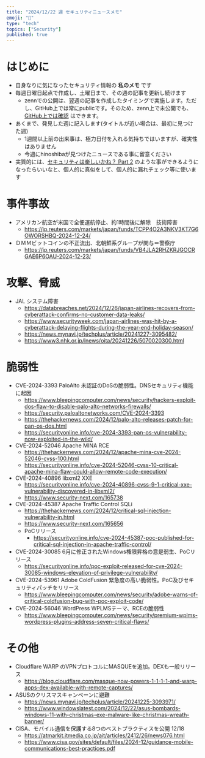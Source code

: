 ```yaml
---
title: "2024/12/22 週 セキュリティニュースメモ"
emoji: "🔖"
type: "tech"
topics: ["Security"]
published: true
---
```


# はじめに
* 自身なりに気になったセキュリティ情報の **私のメモ** です
* 毎週日曜日起点で作成し、土曜日まで、その週の記事を更新し続けます
    * zennでの公開は、翌週の記事を作成したタイミングで実施します。ただし、GitHub上では常にpublicです。そのため、zenn上で未公開でも、[GitHub上では確認](https://github.com/hinoshiba/zenn.dev/tree/main/articles) はできます。
* あくまで、発見した週に記入します(タイトルが近い場合は、最初に見つけた週)
    * 1週間以上前の出来事は、極力日付を入れる気持ちではいますが、確実性はありません
    * 今週にhinoshibaが見つけたニュースである事に留意ください
* 実質的には、[セキュリティは楽しいかね？ Part 2](https://negi.hatenablog.com/) のような事ができるようになったらいいなと、個人的に真似をして、個人的に漏れチェック等に使います

# 事件事故

* アメリカン航空が米国で全便運航停止、約1時間後に解除　技術障害
    * https://jp.reuters.com/markets/japan/funds/TCPP4O2A3NKV3KT7G6OWORSHBQ-2024-12-24/
* ＤＭＭビットコインの不正流出、北朝鮮系グループが関与＝警察庁
    * https://jp.reuters.com/markets/japan/funds/VB4JLA2RHZKRJGOCRGAE6P6OAU-2024-12-23/

# 攻撃、脅威

* JAL システム障害
    * https://databreaches.net/2024/12/26/japan-airlines-recovers-from-cyberattack-confirms-no-customer-data-leaks/
    * https://www.securityweek.com/japan-airlines-was-hit-by-a-cyberattack-delaying-flights-during-the-year-end-holiday-season/
    * https://news.mynavi.jp/techplus/article/20241227-3095482/
    * https://www3.nhk.or.jp/lnews/oita/20241226/5070020300.html

# 脆弱性

* CVE-2024-3393 PaloAlto 未認証のDoSの脆弱性。DNSセキュリティ機能に起因
    * https://www.bleepingcomputer.com/news/security/hackers-exploit-dos-flaw-to-disable-palo-alto-networks-firewalls/
    * https://security.paloaltonetworks.com/CVE-2024-3393
    * https://thehackernews.com/2024/12/palo-alto-releases-patch-for-pan-os-dos.html
    * https://securityonline.info/cve-2024-3393-pan-os-vulnerability-now-exploited-in-the-wild/
* CVE-2024-52046 Apache MINA RCE
    * https://thehackernews.com/2024/12/apache-mina-cve-2024-52046-cvss-100.html
    * https://securityonline.info/cve-2024-52046-cvss-10-critical-apache-mina-flaw-could-allow-remote-code-execution/
* CVE-2024-40896 libxml2 XXE
    * https://securityonline.info/cve-2024-40896-cvss-9-1-critical-xxe-vulnerability-discovered-in-libxml2/
    * https://www.security-next.com/165738
* CVE-2024-45387 Apache Traffic Control SQLi
    * https://thehackernews.com/2024/12/critical-sql-injection-vulnerability-in.html
    * https://www.security-next.com/165656
    * PoCリリース
        * https://securityonline.info/cve-2024-45387-poc-published-for-critical-sql-injection-in-apache-traffic-control/
* CVE-2024-30085 6月に修正されたWindows権限昇格の意是弱生、PoCリリース
    * https://securityonline.info/poc-exploit-released-for-cve-2024-30085-windows-elevation-of-privilege-vulnerability/
* CVE-2024-53961 Adobe ColdFusion 緊急度の高い脆弱性。PoC及びセキュリティパッチをリリース
    * https://www.bleepingcomputer.com/news/security/adobe-warns-of-critical-coldfusion-bug-with-poc-exploit-code/
* CVE-2024-56046 WordPress WPLMSテーマ、RCEの脆弱性
    * https://www.bleepingcomputer.com/news/security/premium-wplms-wordpress-plugins-address-seven-critical-flaws/

# その他

* Cloudflare WARP のVPNプロトコルにMASQUEを追加。DEXも一般リリース
    * https://blog.cloudflare.com/masque-now-powers-1-1-1-1-and-warp-apps-dex-available-with-remote-captures/
* ASUSのクリスマスキャンペーンに避難
    * https://news.mynavi.jp/techplus/article/20241225-3093971/
    * https://www.windowslatest.com/2024/12/22/asus-bombards-windows-11-with-christmas-exe-malware-like-christmas-wreath-banner/
* CISA、モバイル通信を保護する8つのベストプラクティスを公開 12/18
    * https://atmarkit.itmedia.co.jp/ait/articles/2412/26/news076.html
    * https://www.cisa.gov/sites/default/files/2024-12/guidance-mobile-communications-best-practices.pdf
